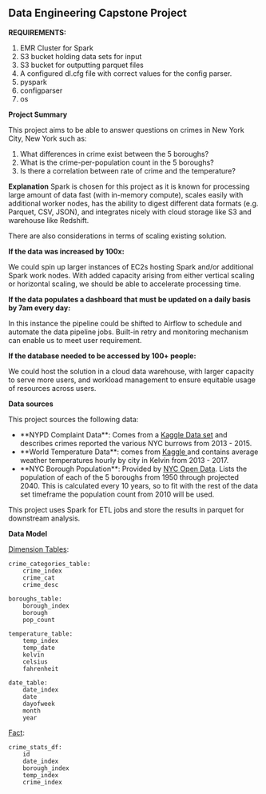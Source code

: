 <h2>Data Engineering Capstone Project</h2>

**REQUIREMENTS:**
<ol>
    <li>
        EMR Cluster for Spark
    </li>
    <li>
        S3 bucket holding data sets for input
    </li>
    <li>
        S3 bucket for outputting parquet files
    </li>
    <li>
        A configured dl.cfg file with correct values for the config parser.
    </li>
    <li>
        pyspark
    </li>
    <li>
        configparser
    </li>
    <li>
        os
    </li>
</ol>

**Project Summary**

This project aims to be able to answer questions on crimes in New York City, New York such as:
<ol>
    <li>
        What differences in crime exist between the 5 boroughs?
    </li>
    <li>
        What is the crime-per-population count in the 5 boroughs?
    </li>
    <li>
        Is there a correlation between rate of crime and the temperature?
    </li>
</ol> 

**Explanation**
Spark is chosen for this project as it is known for processing large amount of data fast 
(with in-memory compute), scales easily with additional worker nodes, has the ability to digest 
different data formats (e.g. Parquet, CSV, JSON), and integrates nicely with cloud storage like 
S3 and warehouse like Redshift.

There are also considerations in terms of scaling existing solution.

**If the data was increased by 100x:**

We could spin up larger instances of EC2s hosting Spark and/or additional Spark work nodes. 
With added capacity arising from either vertical scaling or horizontal scaling, we should be able to accelerate 
processing time.

**If the data populates a dashboard that must be updated on a daily basis by 7am every day:**

In this instance the pipeline could be shifted to Airflow to schedule and automate the data pipeline jobs. 
Built-in retry and monitoring mechanism can enable us to meet user requirement.

**If the database needed to be accessed by 100+ people:**

We could host the solution in a cloud data warehouse, with larger capacity to serve more users, and workload
management to ensure equitable usage of resources across users.

**Data sources**

This project sources the following data: 

<ul>
    <li>
        **NYPD Complaint Data**: Comes from a <a href="https://www.kaggle.com/adamschroeder/crimes-new-york-city"> 
Kaggle Data set</a> and describes crimes reported the various NYC burrows from 2013 - 2015.
    </li>
    <li>
        **World Temperature Data**: comes from <a href="https://www.kaggle.com/selfishgene/historical-hourly-weather-data"> 
Kaggle </a> and contains average weather temperatures hourly by city in Kelvin from 2013 - 2017.
    </li>
    <li>
        **NYC Borough Population**: Provided by 
<a href="https://data.cityofnewyork.us/City-Government/New-York-City-Population-by-Borough-1950-2040/xywu-7bv9">
NYC Open Data</a>. Lists the population of each of the 5 boroughs from 1950 through projected 2040. This is calculated
every 10 years, so to fit with the rest of the data set timeframe the population count from 2010 will be used.
    </li>
</ul>


This project uses Spark for ETL jobs and store the results in parquet for downstream analysis.

**Data Model**

<u>Dimension Tables</u>:

    crime_categories_table:
        crime_index
        crime_cat
        crime_desc

    boroughs_table:
        borough_index
        borough
        pop_count
        
    temperature_table:
        temp_index
        temp_date
        kelvin
        celsius
        fahrenheit

    date_table:
        date_index
        date
        dayofweek
        month
        year

<u>Fact</u>:

    crime_stats_df:
        id
        date_index
        borough_index
        temp_index
        crime_index
